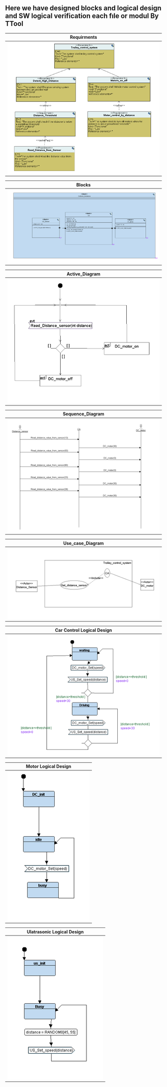 ## **Here we have designed blocks and logical design and SW logical verification each fıle or modul By TTool**


|Requirments|
| --------- |
|![image](Requirements.png)|

|Blocks|
| --------- |
|![image](blocks.png)|

|Active_Diagram|
| --------- |
|![image](Active_Diagram.png)|

|Sequence_Diagram|
| --------- |
|![image](Sequence_Diagram.png)|

|Use_case_Diagram|
| --------- |
|![image](Use_case_Diagram.png)|

|Car Control Logical Design|
| --------- |
|![image](CA.png)|

|Motor Logical Design|
| --------- |
|![image](DC_%2CMotor.png)|

|Ulatrasonic Logical Design|
| --------- |
|![image](US_Sensor.png)|




